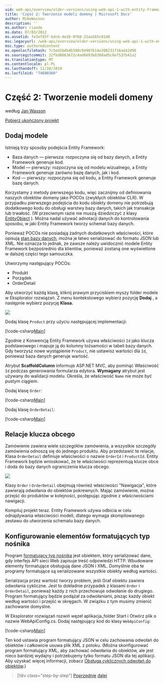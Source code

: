 ```yaml
---
uid: web-api/overview/older-versions/using-web-api-1-with-entity-framework-5/using-web-api-with-entity-framework-part-2
title: 'Część 2: Tworzenie modeli domeny | Microsoft Docs'
author: MikeWasson
description: ''
ms.author: riande
ms.date: 07/03/2012
ms.assetid: fe3ef85f-bdc6-4e10-9768-25aa565c01d0
msc.legacyurl: /web-api/overview/older-versions/using-web-api-1-with-entity-framework-5/using-web-api-with-entity-framework-part-2
msc.type: authoredcontent
ms.openlocfilehash: 7c5ed1bdb4b390c94907b14e208231f16ad42d96
ms.sourcegitcommit: 22fbd8863672c4ad6693b8388ad5c8e753fb41a2
ms.translationtype: MT
ms.contentlocale: pl-PL
ms.lasthandoff: 11/28/2019
ms.locfileid: "74600360"
---
```

# <a name="part-2-creating-the-domain-models"></a>Część 2: Tworzenie modeli domeny

według [Jan Wasson](https://github.com/MikeWasson)

[Pobierz ukończony projekt](https://code.msdn.microsoft.com/ASP-NET-Web-API-with-afa30545)

## <a name="add-models"></a>Dodaj modele

Istnieją trzy sposoby podejścia Entity Framework:

- Baza danych — pierwsza: rozpoczyna się od bazy danych, a Entity Framework generuje kod.
- Model — pierwszy: rozpoczyna się od modelu wizualnego, a Entity Framework generuje zarówno bazę danych, jak i kod.
- Kod — pierwszy: rozpoczyna się od kodu, a Entity Framework generuje bazę danych.

Korzystamy z metody pierwszego kodu, więc zacznijmy od definiowania naszych obiektów domeny jako POCOs (zwykłych obiektów CLR). W przypadku pierwszego podejścia do kodu obiekty domeny nie potrzebują dodatkowego kodu do obsługi warstwy bazy danych, takich jak transakcje lub trwałość. (W przeciwnym razie nie muszą dziedziczyć z klasy [EntityObject](https://msdn.microsoft.com/library/system.data.objects.dataclasses.entityobject.aspx) ). Można nadal używać adnotacji danych do kontrolowania sposobu, w jaki Entity Framework tworzy schemat bazy danych.

Ponieważ POCOs nie posiadają żadnych dodatkowych właściwości, które opisują [stan bazy danych](https://msdn.microsoft.com/library/system.data.entitystate.aspx), można je łatwo serializować do formatu JSON lub XML. Nie oznacza to jednak, że zawsze należy uwidocznić modele Entity Framework bezpośrednio dla klientów, ponieważ zostaną one wyświetlone w dalszej części tego samouczka.

Utworzymy następujący POCOs:

- Produkt
- Porządek
- OrderDetail

Aby utworzyć każdą klasę, kliknij prawym przyciskiem myszy folder modele w Eksplorator rozwiązań. Z menu kontekstowego wybierz pozycję **Dodaj** , a następnie wybierz pozycję **Klasa.**

![](using-web-api-with-entity-framework-part-2/_static/image1.png)

Dodaj klasę `Product` przy użyciu następującej implementacji:

[!code-csharp[Main](using-web-api-with-entity-framework-part-2/samples/sample1.cs)]

Zgodnie z Konwencją Entity Framework używa właściwości `Id` jako klucza podstawowego i mapuje ją do kolumny tożsamości w tabeli bazy danych. Gdy tworzysz nowe wystąpienie `Product`, nie ustawisz wartości dla `Id`, ponieważ baza danych generuje wartość.

Atrybut **ScaffoldColumn** informuje ASP.NET MVC, aby pominąć Właściwość `Id` podczas generowania formularza edytora. **Wymagany** atrybut jest używany do walidacji modelu. Określa, że właściwość `Name` nie może być pustym ciągiem.

Dodaj klasę `Order`:

[!code-csharp[Main](using-web-api-with-entity-framework-part-2/samples/sample2.cs)]

Dodaj klasę `OrderDetail`:

[!code-csharp[Main](using-web-api-with-entity-framework-part-2/samples/sample3.cs)]

## <a name="foreign-key-relations"></a>Relacje klucza obcego

Zamówienie zawiera wiele szczegółów zamówienia, a wszystkie szczegóły zamówienia odnoszą się do jednego produktu. Aby przedstawić te relacje, Klasa `OrderDetail` definiuje właściwości o nazwie `OrderId` i `ProductId`. Entity Framework będzie wnioskować, że te właściwości reprezentują klucze obce i doda do bazy danych ograniczenia klucza obcego.

![](using-web-api-with-entity-framework-part-2/_static/image2.png)

Klasy `Order` i `OrderDetail` obejmują również właściwości "Nawigacja", które zawierają odwołania do obiektów pokrewnych. Mając zamówienie, można przejść do produktów w kolejności, postępując zgodnie z właściwościami nawigacji.

Kompiluj projekt teraz. Entity Framework używa odbicia w celu odnajdywania właściwości modeli, dlatego wymaga skompilowanego zestawu do utworzenia schematu bazy danych.

## <a name="configure-the-media-type-formatters"></a>Konfigurowanie elementów formatujących typ nośnika

Program [formatujący typ nośnika](../../formats-and-model-binding/media-formatters.md) jest obiektem, który serializować dane, gdy interfejs API sieci Web zapisuje treść odpowiedzi HTTP. Wbudowane elementy formatujące obsługują dane JSON i XML. Domyślnie oba te programy formatujące są serializowane wszystkie obiekty według wartości.

Serializacja przez wartość tworzy problem, jeśli Graf obiektu zawiera odwołania cykliczne. Jest to dokładnie przypadek z klasami `Order` i `OrderDetail`, ponieważ każdy z nich przechowuje odwołanie do drugiego. Program formatujący będzie podążał za odwołaniami, pisząc każdy obiekt według wartości i przejść w okręgach. W związku z tym musimy zmienić zachowanie domyślne.

W Eksplorator rozwiązań rozwiń węzeł aplikacja\_folder Start i Otwórz plik o nazwie WebApiConfig.cs. Dodaj następujący kod do klasy `WebApiConfig`:

[!code-csharp[Main](using-web-api-with-entity-framework-part-2/samples/sample4.cs?highlight=11)]

Ten kod ustawia program formatujący JSON w celu zachowania odwołań do obiektów i całkowicie usuwa plik XML z potoku. (Można skonfigurować program formatujący XML, aby zachować odwołania do obiektów, ale jest nieco bardziej wydajny i potrzebujemy tylko formatu JSON dla tej aplikacji. Aby uzyskać więcej informacji, zobacz [Obsługa cyklicznych odwołań do obiektów](../../formats-and-model-binding/json-and-xml-serialization.md#handling_circular_object_references).)

> [!div class="step-by-step"]
> [Poprzednie](using-web-api-with-entity-framework-part-1.md)
> [dalej](using-web-api-with-entity-framework-part-3.md)
